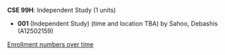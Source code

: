 **CSE 99H**: Independent Study (1 units)

- **001** (Independent Study) (time and location TBA) by Sahoo, Debashis (A12502159)

[Enrollment numbers over time](./CSE99H.tsv)
